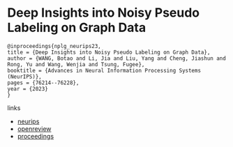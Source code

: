 # Deep Insights into Noisy Pseudo Labeling on Graph Data

```
@inproceedings{nplg_neurips23,
title = {Deep Insights into Noisy Pseudo Labeling on Graph Data},
author = {WANG, Botao and Li, Jia and Liu, Yang and Cheng, Jiashun and Rong, Yu and Wang, Wenjia and Tsung, Fugee},
booktitle = {Advances in Neural Information Processing Systems (NeurIPS)},
pages = {76214--76228},
year = {2023}
}
```

links
- [neurips](https://nips.cc/Conferences/2023/Schedule?showEvent=71341)
- [openreview](https://openreview.net/forum?id=XhNlBvb4XV)
- [proceedings](https://papers.nips.cc//paper_files/paper/2023/hash/f0318ba897cee71ce200e408dea6062e-Abstract-Conference.html)
